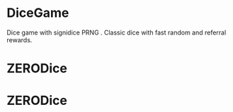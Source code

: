 # DiceGame
Dice game with signidice PRNG . Classic dice with fast random and referral rewards.
# ZERODice
# ZERODice
